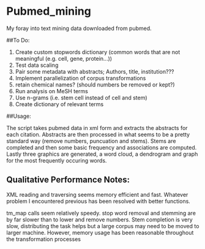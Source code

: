 # Pubmed_mining
My foray into text mining data downloaded from pubmed.

##To Do:
1. Create custom stopwords dictionary (common words that are not meaningful (e.g. cell, gene, protein...))
2. Test data scaling
3. Pair some metadata with abstracts; Authors, title, institution???
4. Implement parallelization of corpus transformations
5. retain chemical names? (should numbers be removed or kept?)
6. Run analysis on MeSH terms
7. Use n-grams (i.e. stem cell instead of cell and stem)
8. Create dictionary of relevant terms 

##Usage:

The script takes pubmed data in xml form and extracts the abstracts for each citation. Abstracts are then processed in what seems to be a pretty standard way
(remove numbers, puncuation and stems). Stems are completed and then some basic frequency and associations are computed. Lastly three graphics are generated,
a word cloud, a dendrogram and graph for the most frequently occuring words.

## Qualitative Performance Notes:

XML reading and traversing seems memory efficient and fast. Whatever problem I encountered previous has been resolved with better functions. 

tm_map calls seem relatively speedy. stop word removal and stemming are by far slower than to lower and remove numbers.
Stem completion is very slow, distributing the task helps but a large corpus may need to be moved to larger machine. 
However, memory usage has been reasonable throughout the transformation processes